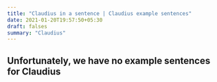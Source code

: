 ```yaml
---
title: "Claudius in a sentence | Claudius example sentences"
date: 2021-01-20T19:57:50+05:30
draft: falses
summary: "Claudius"
---
```

## Unfortunately, we have no example sentences for Claudius                 
